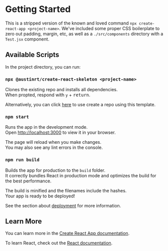 # Getting Started

This is a stripped version of the known and loved command `npx create-react-app <project-name>`. We've included some proper CSS boilerplate to zero out padding, margin, etc, as well as a `./src/components` directory with a `Test.jsx` component.

## Available Scripts

In the project directory, you can run:

### `npx @austinrt/create-react-skeleton <project-name>`

Clones the existing repo and installs all dependencies. \
When propted, respond with `y` + <kbd>return</kbd>.

Alternatively, you can click [here](https://github.com/austin-rt/create-react-skeleton/generate) to use create a repo using this template.

### `npm start`

Runs the app in the development mode.\
Open [http://localhost:3000](http://localhost:3000) to view it in your browser.

The page will reload when you make changes.\
You may also see any lint errors in the console.

### `npm run build`

Builds the app for production to the `build` folder.\
It correctly bundles React in production mode and optimizes the build for the best performance.

The build is minified and the filenames include the hashes.\
Your app is ready to be deployed!

See the section about [deployment](https://facebook.github.io/create-react-app/docs/deployment) for more information.

## Learn More

You can learn more in the [Create React App documentation](https://facebook.github.io/create-react-app/docs/getting-started).

To learn React, check out the [React documentation](https://reactjs.org/).
